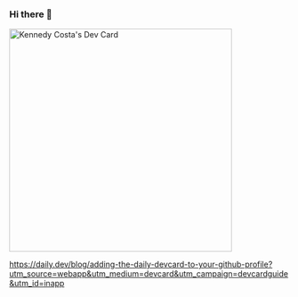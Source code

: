 ### Hi there 👋

<!--
**KEENEEDYY** is a ✨ _special_ ✨ repository because its `README.md` (this file)
Here are some ideas to get you started:
- 🔭 I’m currently working on ...
- 🌱 I’m currently learning ...
- 👯 I’m looking to collaborate on ...
- 🤔 I’m looking for help with ...
- 💬 Ask me about ...
- 📫 How to reach me: ...
- 😄 Pronouns: ...
- ⚡ Fun fact: ...
-->


<a href="https://app.daily.dev/KEENNEEDYY"><img src="https://api.daily.dev/devcards/cf8a43eb309b42609abe9ebfd12d33ba.png?r=666" width="400" alt="Kennedy Costa's Dev Card"/></a>


https://daily.dev/blog/adding-the-daily-devcard-to-your-github-profile?utm_source=webapp&utm_medium=devcard&utm_campaign=devcardguide&utm_id=inapp
